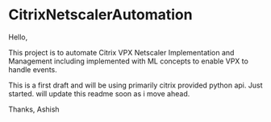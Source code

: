 # CitrixNetscalerAutomation

Hello,

This project is to automate Citrix VPX Netscaler Implementation and Management including implemented with ML concepts to enable VPX to handle events.

This is a first draft and will be using primarily citrix provided python api. Just started. will update this readme soon as i move ahead.

Thanks,
Ashish
